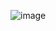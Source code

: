 
![image](https://user-images.githubusercontent.com/107580905/188523032-53a35786-ad80-45db-b3fe-c12db93df5ef.png)
